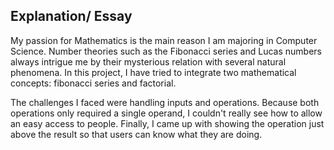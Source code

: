 ## Explanation/ Essay
My passion for Mathematics is the main reason I am majoring in Computer Science. Number theories such as the Fibonacci series and Lucas numbers always intrigue me by their mysterious relation with several natural phenomena. In this project, I have tried to integrate two mathematical concepts: fibonacci series and factorial.

The challenges I faced were handling inputs and operations. Because both operations only required a single operand, I couldn't really see how to allow an easy access to people. Finally, I came up with showing the operation just above the result so that users can know what they are doing.

